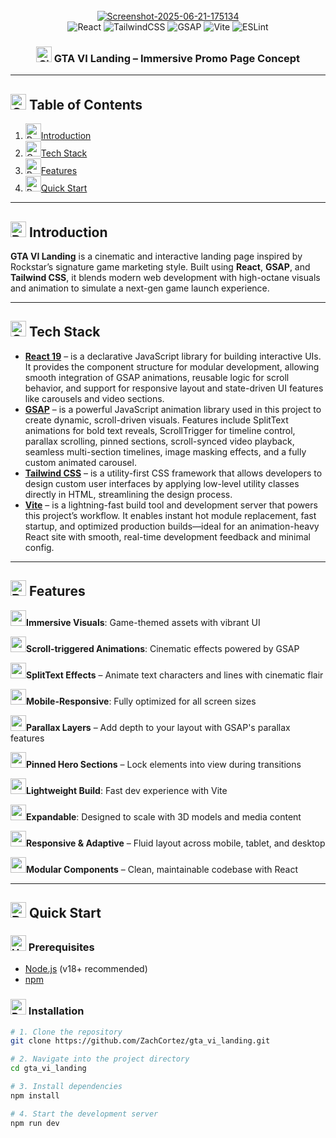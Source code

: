 <div align="center">
  <br />
  <a href="https://ibb.co/W4hBtqNt"><img src="https://i.ibb.co/wFkps3Zs/Screenshot-2025-06-21-175134.png" alt="Screenshot-2025-06-21-175134" border="0"></a>
  <br />

  <div>
    <img src="https://img.shields.io/badge/React-20232A?style=for-the-badge&logo=react&logoColor=61DAFB" alt="React" />
    <img src="https://img.shields.io/badge/TailwindCSS-06B6D4?style=for-the-badge&logo=tailwind-css&logoColor=white" alt="TailwindCSS" />
    <img src="https://img.shields.io/badge/GSAP-88CE02?style=for-the-badge&logo=greensock&logoColor=white" alt="GSAP" />
    <img src="https://img.shields.io/badge/Vite-646CFF?style=for-the-badge&logo=vite&logoColor=white" alt="Vite" />
    <img src="https://img.shields.io/badge/ESLint-4B32C3?style=for-the-badge&logo=eslint&logoColor=white" alt="ESLint" />
  </div>
</div>

<h3 align="center"><img src="https://raw.githubusercontent.com/Tarikul-Islam-Anik/Animated-Fluent-Emojis/master/Emojis/Travel%20and%20places/Cityscape.png" alt="Cityscape" width="25" height="25" /> GTA VI Landing – Immersive Promo Page Concept</h3>

---

## <img src="https://raw.githubusercontent.com/Tarikul-Islam-Anik/Animated-Fluent-Emojis/master/Emojis/Objects/Clipboard.png" alt="Clipboard" width="25" height="25" /> Table of Contents

1. <img src="https://raw.githubusercontent.com/Tarikul-Islam-Anik/Telegram-Animated-Emojis/main/Smileys/Robot.webp" alt="Robot" width="25" height="25" />[Introduction](#introduction)
2. <img src="https://raw.githubusercontent.com/Tarikul-Islam-Anik/Animated-Fluent-Emojis/master/Emojis/Objects/Gear.png" alt="Gear" width="25" height="25" />[Tech Stack](#tech-stack)
3. <img src="https://raw.githubusercontent.com/Tarikul-Islam-Anik/Animated-Fluent-Emojis/master/Emojis/Objects/Battery.png" alt="Battery" width="25" height="25" />[Features](#features)
4. <img src="https://raw.githubusercontent.com/Tarikul-Islam-Anik/Animated-Fluent-Emojis/master/Emojis/Travel%20and%20places/Rocket.png" alt="Rocket" width="25" height="25" />[Quick Start](#quick-start)

---

## <a name="introduction"><img src="https://raw.githubusercontent.com/Tarikul-Islam-Anik/Telegram-Animated-Emojis/main/Smileys/Robot.webp" alt="Robot" width="25" height="25" /> Introduction</a>

**GTA VI Landing** is a cinematic and interactive landing page inspired by Rockstar’s signature game marketing style. Built using **React**, **GSAP**, and **Tailwind CSS**, it blends modern web development with high-octane visuals and animation to simulate a next-gen game launch experience.

---

## <a name="tech-stack"><img src="https://raw.githubusercontent.com/Tarikul-Islam-Anik/Animated-Fluent-Emojis/master/Emojis/Objects/Gear.png" alt="Gear" width="25" height="25" /> Tech Stack</a>

- **[React 19](https://reactjs.org/)** – is a declarative JavaScript library for building interactive UIs. It provides the component structure for modular development, allowing smooth integration of GSAP animations, reusable logic for scroll behavior, and support for responsive layout and state-driven UI features like carousels and video sections.
- **[GSAP](https://greensock.com/gsap/)** – is a powerful JavaScript animation library used in this project to create dynamic, scroll-driven visuals. Features include SplitText animations for bold text reveals, ScrollTrigger for timeline control, parallax scrolling, pinned sections, scroll-synced video playback, seamless multi-section timelines, image masking effects, and a fully custom animated carousel.
- **[Tailwind CSS](https://tailwindcss.com/)** – is a utility-first CSS framework that allows developers to design custom user interfaces by applying low-level utility classes directly in HTML, streamlining the design process.
- **[Vite](https://vitejs.dev/)** – is a lightning-fast build tool and development server that powers this project’s workflow. It enables instant hot module replacement, fast startup, and optimized production builds—ideal for an animation-heavy React site with smooth, real-time development feedback and minimal config.


---

## <a name="features"><img src="https://raw.githubusercontent.com/Tarikul-Islam-Anik/Animated-Fluent-Emojis/master/Emojis/Objects/Battery.png" alt="Battery" width="25" height="25" /> Features</a>

<img src="https://raw.githubusercontent.com/Tarikul-Islam-Anik/Telegram-Animated-Emojis/main/People/Backhand%20Index%20Pointing%20Right.webp" width="25" height="25" />**Immersive Visuals**: Game-themed assets with vibrant UI  

<img src="https://raw.githubusercontent.com/Tarikul-Islam-Anik/Telegram-Animated-Emojis/main/People/Backhand%20Index%20Pointing%20Right.webp" width="25" height="25" />**Scroll-triggered Animations**: Cinematic effects powered by GSAP

<img src="https://raw.githubusercontent.com/Tarikul-Islam-Anik/Telegram-Animated-Emojis/main/People/Backhand%20Index%20Pointing%20Right.webp" width="25" height="25" />**SplitText Effects** – Animate text characters and lines with cinematic flair

<img src="https://raw.githubusercontent.com/Tarikul-Islam-Anik/Telegram-Animated-Emojis/main/People/Backhand%20Index%20Pointing%20Right.webp" width="25" height="25" />**Mobile-Responsive**: Fully optimized for all screen sizes

<img src="https://raw.githubusercontent.com/Tarikul-Islam-Anik/Telegram-Animated-Emojis/main/People/Backhand%20Index%20Pointing%20Right.webp" width="25" height="25" />**Parallax Layers** – Add depth to your layout with GSAP's parallax features

<img src="https://raw.githubusercontent.com/Tarikul-Islam-Anik/Telegram-Animated-Emojis/main/People/Backhand%20Index%20Pointing%20Right.webp" width="25" height="25" />**Pinned Hero Sections** – Lock elements into view during transitions

<img src="https://raw.githubusercontent.com/Tarikul-Islam-Anik/Telegram-Animated-Emojis/main/People/Backhand%20Index%20Pointing%20Right.webp" width="25" height="25" />**Lightweight Build**: Fast dev experience with Vite

<img src="https://raw.githubusercontent.com/Tarikul-Islam-Anik/Telegram-Animated-Emojis/main/People/Backhand%20Index%20Pointing%20Right.webp" width="25" height="25" />**Expandable**: Designed to scale with 3D models and media content

<img src="https://raw.githubusercontent.com/Tarikul-Islam-Anik/Telegram-Animated-Emojis/main/People/Backhand%20Index%20Pointing%20Right.webp" width="25" height="25" />**Responsive & Adaptive** – Fluid layout across mobile, tablet, and desktop  

<img src="https://raw.githubusercontent.com/Tarikul-Islam-Anik/Telegram-Animated-Emojis/main/People/Backhand%20Index%20Pointing%20Right.webp" width="25" height="25" />**Modular Components** – Clean, maintainable codebase with React

---

## <a name="quick-start"><img src="https://raw.githubusercontent.com/Tarikul-Islam-Anik/Animated-Fluent-Emojis/master/Emojis/Travel%20and%20places/Rocket.png" alt="Rocket" width="25" height="25" /> Quick Start</a>

### <img src="https://raw.githubusercontent.com/Tarikul-Islam-Anik/Animated-Fluent-Emojis/master/Emojis/Objects/Hammer%20and%20Wrench.png" alt="Hammer and Wrench" width="25" height="25" /> Prerequisites

- [Node.js](https://nodejs.org/) (v18+ recommended)
- [npm](https://www.npmjs.com/)

### <img src="https://raw.githubusercontent.com/Tarikul-Islam-Anik/Animated-Fluent-Emojis/master/Emojis/Objects/Package.png" alt="Package" width="25" height="25" /> Installation

```bash
# 1. Clone the repository
git clone https://github.com/ZachCortez/gta_vi_landing.git

# 2. Navigate into the project directory
cd gta_vi_landing

# 3. Install dependencies
npm install

# 4. Start the development server
npm run dev
